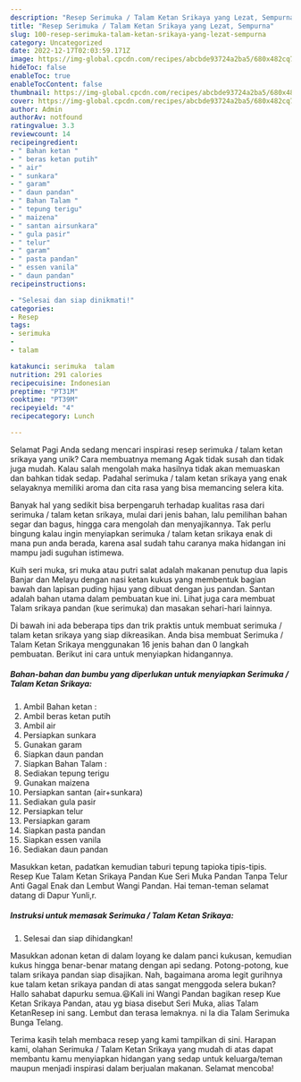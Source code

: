 ```yaml
---
description: "Resep Serimuka / Talam Ketan Srikaya yang Lezat, Sempurna"
title: "Resep Serimuka / Talam Ketan Srikaya yang Lezat, Sempurna"
slug: 100-resep-serimuka-talam-ketan-srikaya-yang-lezat-sempurna
category: Uncategorized
date: 2022-12-17T02:03:59.171Z
image: https://img-global.cpcdn.com/recipes/abcbde93724a2ba5/680x482cq70/serimuka-talam-ketan-srikaya-foto-resep-utama.jpg
hideToc: false
enableToc: true
enableTocContent: false
thumbnail: https://img-global.cpcdn.com/recipes/abcbde93724a2ba5/680x482cq70/serimuka-talam-ketan-srikaya-foto-resep-utama.jpg
cover: https://img-global.cpcdn.com/recipes/abcbde93724a2ba5/680x482cq70/serimuka-talam-ketan-srikaya-foto-resep-utama.jpg
author: Admin
authorAv: notfound
ratingvalue: 3.3
reviewcount: 14
recipeingredient:
- " Bahan ketan "
- " beras ketan putih"
- " air"
- " sunkara"
- " garam"
- " daun pandan"
- " Bahan Talam "
- " tepung terigu"
- " maizena"
- " santan airsunkara"
- " gula pasir"
- " telur"
- " garam"
- " pasta pandan"
- " essen vanila"
- " daun pandan"
recipeinstructions:

- "Selesai dan siap dinikmati!"
categories:
- Resep
tags:
- serimuka
- 
- talam

katakunci: serimuka  talam 
nutrition: 291 calories
recipecuisine: Indonesian
preptime: "PT31M"
cooktime: "PT39M"
recipeyield: "4"
recipecategory: Lunch

---
```



Selamat Pagi Anda sedang mencari inspirasi resep serimuka / talam ketan srikaya yang unik? Cara membuatnya memang Agak tidak susah dan tidak juga mudah. Kalau salah mengolah maka hasilnya tidak akan memuaskan dan bahkan tidak sedap. Padahal serimuka / talam ketan srikaya yang enak selayaknya memiliki aroma dan cita rasa yang bisa memancing selera kita.


Banyak hal yang sedikit bisa berpengaruh terhadap kualitas rasa dari serimuka / talam ketan srikaya, mulai dari jenis bahan, lalu pemilihan bahan segar dan bagus, hingga cara mengolah dan menyajikannya. Tak perlu bingung kalau ingin menyiapkan serimuka / talam ketan srikaya enak di mana pun anda berada, karena asal sudah tahu caranya maka hidangan ini mampu jadi suguhan istimewa.

Kuih seri muka, sri muka atau putri salat adalah makanan penutup dua lapis Banjar dan Melayu dengan nasi ketan kukus yang membentuk bagian bawah dan lapisan puding hijau yang dibuat dengan jus pandan. Santan adalah bahan utama dalam pembuatan kue ini. Lihat juga cara membuat Talam srikaya pandan (kue serimuka) dan masakan sehari-hari lainnya.


Di bawah ini ada beberapa tips dan trik praktis untuk membuat serimuka / talam ketan srikaya yang siap dikreasikan. Anda bisa membuat Serimuka / Talam Ketan Srikaya menggunakan 16 jenis bahan dan 0 langkah pembuatan. Berikut ini cara untuk menyiapkan hidangannya.

<!--inarticleads1-->

##### Bahan-bahan dan bumbu yang diperlukan untuk menyiapkan Serimuka / Talam Ketan Srikaya:

1. Ambil  Bahan ketan :
1. Ambil  beras ketan putih
1. Ambil  air
1. Persiapkan  sunkara
1. Gunakan  garam
1. Siapkan  daun pandan
1. Siapkan  Bahan Talam :
1. Sediakan  tepung terigu
1. Gunakan  maizena
1. Persiapkan  santan (air+sunkara)
1. Sediakan  gula pasir
1. Persiapkan  telur
1. Persiapkan  garam
1. Siapkan  pasta pandan
1. Siapkan  essen vanila
1. Sediakan  daun pandan


Masukkan ketan, padatkan kemudian taburi tepung tapioka tipis-tipis. Resep Kue Talam Ketan Srikaya Pandan Kue Seri Muka Pandan Tanpa Telur Anti Gagal Enak dan Lembut Wangi Pandan. Hai teman-teman selamat datang di Dapur Yunli,r. 

<!--inarticleads2-->

##### Instruksi untuk memasak Serimuka / Talam Ketan Srikaya:


1. Selesai dan siap dihidangkan!

Masukkan adonan ketan di dalam loyang ke dalam panci kukusan, kemudian kukus hingga benar-benar matang dengan api sedang. Potong-potong, kue talam srikaya pandan siap disajikan. Nah, bagaimana aroma legit gurihnya kue talam ketan srikaya pandan di atas sangat menggoda selera bukan? Hallo sahabat dapurku semua.😃Kali ini Wangi Pandan bagikan resep Kue Ketan Srikaya Pandan, atau yg biasa disebut Seri Muka, alias Talam KetanResep ini sang. Lembut dan terasa lemaknya. ni la dia Talam Serimuka Bunga Telang. 

Terima kasih telah membaca resep yang kami tampilkan di sini. Harapan kami, olahan Serimuka / Talam Ketan Srikaya yang mudah di atas dapat membantu kamu menyiapkan hidangan yang sedap untuk keluarga/teman maupun menjadi inspirasi dalam berjualan makanan. Selamat mencoba!
